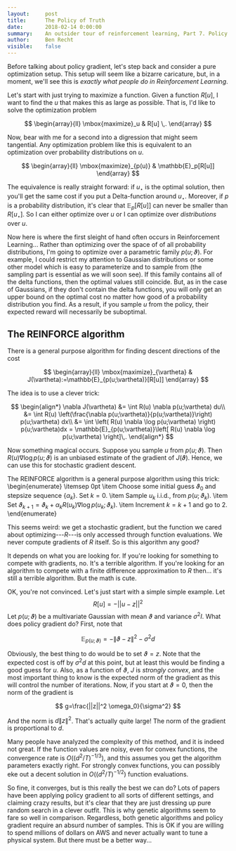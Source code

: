 ```yaml
---
layout:     post
title:      The Policy of Truth
date:       2018-02-14 0:00:00
summary:    An outsider tour of reinforcement learning, Part 7. Policy gradient doesn't have gradients.
author:     Ben Recht
visible:    false
---
```


Before talking about policy gradient, let's step back and consider a pure optimization setup. This setup will seem like a bizarre caricature, but, in a moment, we'll see this is _exactly what people do in Reinforcement Learning_.

Let's start with just trying to maximize a function. Given a function $R[u]$, I want to find the $u$ that makes this as large as possible. That is, I'd like to solve the optimization problem

$$
\begin{array}{ll}
	\mbox{maximize}_u & R[u] \,.
	\end{array}
$$


Now, bear with me for a second into a digression that might seem tangential. Any optimization problem like this is equivalent to an optimization over probability distributions on $u$.

$$
\begin{array}{ll}
	\mbox{maximize}_{p(u)} & \mathbb{E}_p[R[u]]
\end{array}
$$

The equivalence is really straight forward: if $u_\star$ is the optimal solution, then you'll get the same cost if you put a Delta-function around $u_\star$.  Moreover, if $p$ is a probability distribution, it's clear that $\mathbb{E}_{p} [ R[u] ]$ can never be smaller than $R[u_\star]$. So I can either optimize over $u$ or I can optimize over _distributions_ over $u$.

Now here is where the first sleight of hand often occurs in Reinforcement Learning... Rather than optimizing over the space of of all probability distributions, I'm going to optimize over a parametric family $p(u;\vartheta)$.  For example, I could restrict my attention to Gaussian distributions or some other model which is easy to parameterize and to sample from (the sampling part is essential as we will soon see). If this family contains all of the delta functions, then the optimal values still coincide. But, as in the case of Gaussians, if they don't contain the delta functions, you will only get an upper bound on the optimal cost no matter how good of a probability distribution you find. As a result, if you sample $u$ from the policy, their expected reward will necessarily be suboptimal.

## The REINFORCE algorithm

There is a general purpose algorithm for finding descent directions of the cost

$$
\begin{array}{ll}
	\mbox{maximize}_{\vartheta} & J(\vartheta):=\mathbb{E}_{p(u;\vartheta)}[R[u]]
	\end{array}
$$

The idea is to use a clever trick:

$$
\begin{align*}
	\nabla J(\vartheta) &= \int R(u) \nabla p(u;\vartheta) du\\
	&= \int R(u) \left(\frac{\nabla p(u;\vartheta)}{p(u;\vartheta)}\right) p(u;\vartheta) dx\\
	&= \int \left( R(u) \nabla \log p(u;\vartheta) \right) p(u;\vartheta)dx
	= \mathbb{E}_{p(u;\vartheta)}\left[ R(u) \nabla \log p(u;\vartheta) \right]\,.
\end{align*}
$$

Now something magical occurs. Suppose you sample $u$ from $p(u;\vartheta)$.  Then $R(u) \nabla \log p(u;\vartheta)$ is an unbiased estimate of the gradient of $J(\vartheta)$. Hence, we can use this for stochastic gradient descent.

The REINFORCE algorithm is a general purpose algorithm using this trick:
\begin{enumerate} \itemsep 0pt
 \item Choose some initial guess $\vartheta_0$ and stepsize sequence $\{\alpha_k\}$. Set $k=0$.
 \item Sample $u_k$ i.i.d., from $p(u;\vartheta_k)$.
 \item Set $\vartheta_{k+1} = \vartheta_k + \alpha_k R(u_k) \nabla \log p(u_k;\vartheta_k)$.
 \item Increment $k=k+1$ and go to 2.
\end{enumerate}

This seems weird: we get a stochastic gradient, but the function we cared about optimizing---$R$---is only accessed through function evaluations. We never compute gradients of $R$ itself. So is this algorithm any good?

It depends on what you are looking for. If you're looking for something to compete with gradients, no. It's a terrible algorithm. If you're looking for an algorithm to compete with a finite difference approximation to $R$ then... it's still a terrible algorithm. But the math is cute.

OK, you're not convinced.  Let's just start with a simple simple example.  Let
$$
	R[u] = -||u-z||^2
$$
Let $p(u;\vartheta)$ be a multivariate Gaussian with mean $\vartheta$ and variance $\sigma^2 I$.  What does policy gradient do?  First, note that

$$
	\mathbb{E}_{p(u;\vartheta)} = -\|\vartheta-z\|^2 - \sigma^2 d
$$

Obviously, the best thing to do would be to set $\vartheta=z$. Note that the expected cost is off by $\sigma^2 d$ at this point, but at least this would be finding a good guess for $u$.  Also, as a function of $\vartheta$, $J$ is _strongly convex_, and the most important thing to know is the expected norm of the gradient as this will control the number of iterations. Now, if you start at $\vartheta=0$, then the norm of the gradient is

$$
	g=\frac{||z||^2 \omega_0}{\sigma^2}
$$

And the norm is $d \|z\|^2$. That's actually quite large! The norm of the gradient is proportional to $d$.

Many people have analyzed the complexity of this method, and it is indeed not great. If the function values are noisy, even for convex functions, the convergence rate is $O((d^2/T)^{-1/3})$, and this assumes you get the algorithm parameters exactly right. For strongly convex functions, you can possibly eke out a decent solution in $O((d^2/T)^{-1/2})$ function evaluations.

So fine, it converges, but is this really the best we can do? Lots of papers have been applying policy gradient to all sorts of different settings, and claiming crazy results, but it's clear that they are just dressing up pure random search in a clever outfit. This is why genetic algorithms seem to fare so well in comparison. Regardless, both genetic algorithms and policy gradient require an absurd number of samples. This is OK if you are willing to spend millions of dollars on AWS and never actually want to tune a physical system. But there must be a better way...
